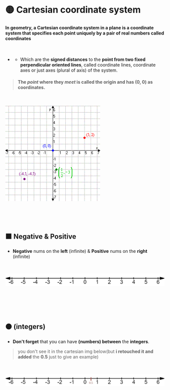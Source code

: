 
# 🟡 Cartesian coordinate system

#### In geometry, a Cartesian coordinate system in a plane is a coordinate system that specifies each point uniquely by a pair of real numbers called coordinates

<br>

- - Which are the **signed distances** to the **point from two fixed perpendicular oriented lines**, called coordinate lines, coordinate axes or just axes (plural of axis) of the system.

> #### The *point* where they *meet* is called the origin and has (0, 0) as coordinates.

 <br>

[<img src="cartesian-1.gif"/>]( )

<br>

<br>

<br>

## 🟧 Negative & Positive

- **Negative** nums on the **left** (infinite) & **Positive** nums on the **right** (infinite)

<br>

[<img src="cartesian-coord_1_vector.png"/>]( )

<br>

<br>

<br>

<br>

## 🟠  (integers)

- **Don't forget** that you can have **(numbers) between** the **integers**.

>you don't see it in the cartesian img below(but **i retouched it and added** the **0.5** just to give an example)

<br>

[<img src="graph_2_vector.png"/>]( )


